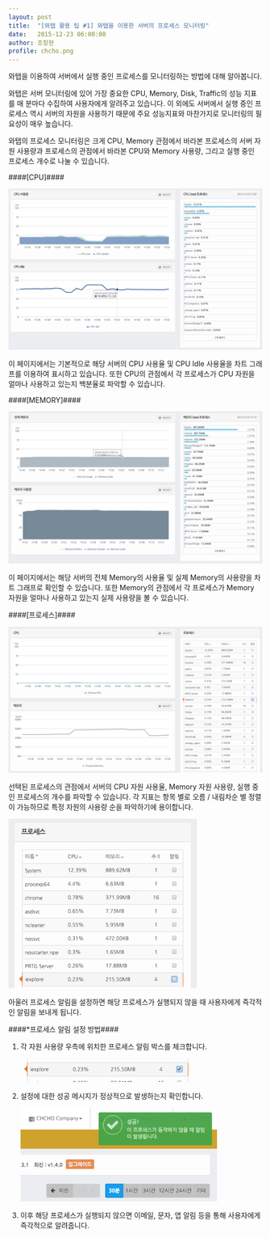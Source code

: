```yaml
---
layout: post
title:  "[와탭 활용 팁 #1] 와탭을 이용한 서버의 프로세스 모니터링"
date:   2015-12-23 06:00:00
author: 조창현
profile: chcho.png
---
```


와탭을 이용하여 서버에서 실행 중인 프로세스를 모니터링하는 방법에 대해 알아봅니다.

와탭은 서버 모니터링에 있어 가장 중요한 CPU, Memory, Disk, Traffic의 성능 지표를 매 분마다 수집하여 사용자에게 알려주고 있습니다.
이 외에도 서버에서 실행 중인 프로세스 역시 서버의 자원을 사용하기 때문에 주요 성능지표와 마찬가지로 모니터링의 필요성이 매우 높습니다.

와탭의 프로세스 모니터링은 크게 CPU, Memory 관점에서 바라본 프로세스의 서버 자원 사용량과 프로세스의 관점에서 바라본 CPU와 Memory 사용량, 그리고 실행 중인 프로세스 개수로 나눌 수 있습니다. 

####[CPU]####

![alt text](/assets/images/chcho/2015-12-23/1.cpu.png)

이 페이지에서는 기본적으로 해당 서버의 CPU 사용율 및 CPU Idle 사용율을 차트 그래프를 이용하여 표시하고 있습니다.
또한 CPU의 관점에서 각 프로세스가 CPU 자원을 얼마나 사용하고 있는지 백분율로 파악할 수 있습니다.


####[MEMORY]####

![alt text](/assets/images/chcho/2015-12-23/2.memory.png)

이 페이지에서는 해당 서버의 전체 Memory의 사용율 및 실제 Memory의 사용량을 차트 그래프로 확인할 수 있습니다. 
또한 Memory의 관점에서 각 프로세스가 Memory 자원을 얼마나 사용하고 있는지 실제 사용량을 볼 수 있습니다.


####[프로세스]####

![alt text](/assets/images/chcho/2015-12-23/3.process.png)

선택된 프로세스의 관점에서 서버의 CPU 자원 사용율, Memory 자원 사용량, 실행 중인 프로세스의 개수를 파악할 수 있습니다.
각 지표는 항목 별로 오름 / 내림차순 별 정렬이 가능하므로 특정 자원의 사용량 순을 파악하기에 용이합니다.

![alt text](/assets/images/chcho/2015-12-23/5.plist.png)

아울러 프로세스 알림을 설정하면 해당 프로세스가 실행되지 않을 때 사용자에게 즉각적인 알림을 보내게 됩니다.



####*프로세스 알림 설정 방법####

1. 각 자원 사용량 우측에 위치한 프로세스 알림 박스를 체크합니다.

	![alt text](/assets/images/chcho/2015-12-23/6.check.png)

2. 설정에 대한 성공 메시지가 정상적으로 발생하는지 확인합니다.

	![alt text](/assets/images/chcho/2015-12-23/7.success.png)

3. 이후 해당 프로세스가 실행되지 않으면 이메일, 문자, 앱 알림 등을 통해 사용자에게 즉각적으로 알려줍니다. 


